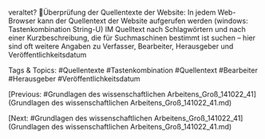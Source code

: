 veraltet?
Überprüfung der Quellentexte der Website: In jedem Web-Browser kann der Quellentext der Website 
aufgerufen werden (windows: Tastenkombination String-U) IM Quelltext nach Schlagwörtern und 
nach einer Kurzbeschreibung, die für Suchmaschinen bestimmt ist suchen – hier sind oft weitere 
Angaben zu Verfasser, Bearbeiter, Herausgeber und Veröffentlichkeitsdatum

   Tags & Topics:
   #Quellentexte
   #Tastenkombination
   #Quellentext
   #Bearbeiter
   #Herausgeber
   #Veröffentlichkeitsdatum

[Previous: #Grundlagen des wissenschaftlichen Arbeitens_Groß_141022_41](Grundlagen des wissenschaftlichen Arbeitens_Groß_141022_41.md)

[Next: #Grundlagen des wissenschaftlichen Arbeitens_Groß_141022_41](Grundlagen des wissenschaftlichen Arbeitens_Groß_141022_41.md)